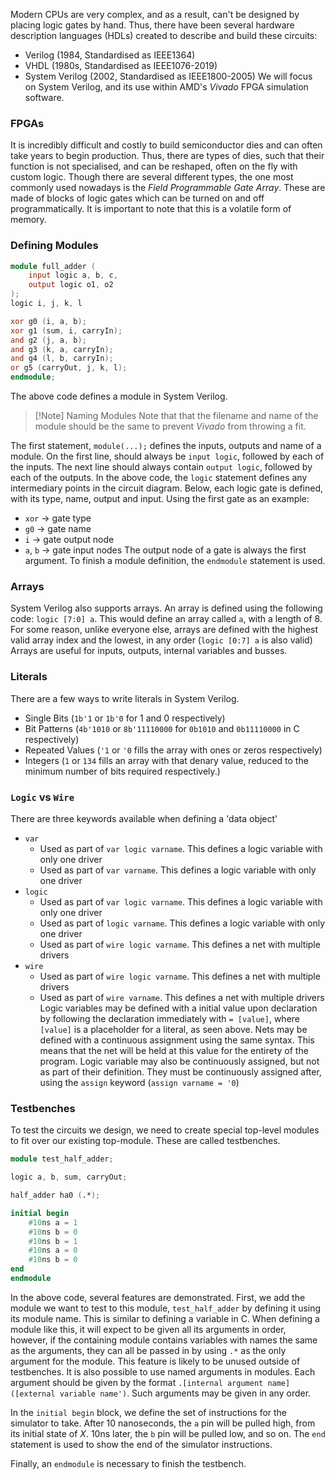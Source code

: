 Modern CPUs are very complex, and as a result, can't be designed by placing logic gates by hand. Thus, there have been several hardware description languages (HDLs) created to describe and build these circuits:
- Verilog (1984, Standardised as IEEE1364)
- VHDL (1980s, Standardised as IEEE1076-2019)
- System Verilog (2002, Standardised as IEEE1800-2005)
We will focus on System Verilog, and its use within AMD's *Vivado* FPGA simulation software.
### FPGAs
It is incredibly difficult and costly to build semiconductor dies and can often take years to begin production. Thus, there are types of dies, such that their function is not specialised, and can be reshaped, often on the fly with custom logic. Though there are several different types, the one most commonly used nowadays is the *Field Programmable Gate Array*. These are made of blocks of logic gates which can be turned on and off programmatically. It is important to note that this is a volatile form of memory.
### Defining Modules
```verilog
module full_adder (
	input logic a, b, c,
	output logic o1, o2
);
logic i, j, k, l

xor g0 (i, a, b); 
xor g1 (sum, i, carryIn); 
and g2 (j, a, b);
and g3 (k, a, carryIn); 
and g4 (l, b, carryIn); 
or g5 (carryOut, j, k, l); 
endmodule;
```
The above code defines a module in System Verilog. 
> [!Note] Naming Modules
> Note that that the filename and name of the module should be the same to prevent *Vivado* from throwing a fit.

The first statement, `module(...);` defines the inputs, outputs and name of a module. On the first line, should always be `input logic`, followed by each of the inputs. The next line should always contain `output logic`, followed by each of the outputs.
In the above code, the `logic` statement defines any intermediary points in the circuit diagram.
Below, each logic gate is defined, with its type, name, output and input. Using the first gate as an example:
- `xor` $\rightarrow$ gate type
- `g0` $\rightarrow$ gate name
- `i` $\rightarrow$ gate output node
- `a`, `b` $\rightarrow$ gate input nodes
The output node of a gate is always the first argument.
To finish a module definition, the `endmodule` statement is used.
### Arrays
System Verilog also supports arrays. An array is defined using the following code: `logic [7:0] a`. This would define an array called `a`, with a length of 8. For some reason, unlike everyone else, arrays are defined with the highest valid array index and the lowest, in any order (`logic [0:7] a` is also valid)
Arrays are useful for inputs, outputs, internal variables and busses.
### Literals
There are a few ways to write literals in System Verilog.
- Single Bits (`1b'1` or `1b'0` for 1 and 0 respectively)
- Bit Patterns (`4b'1010` or `8b'11110000` for `0b1010` and `0b11110000` in C respectively)
- Repeated Values (`'1` or `'0` fills the array with ones or zeros respectively)
- Integers (`1` or `134` fills an array with that denary value, reduced to the minimum number of bits required respectively.)
### `Logic` vs `Wire`
There are three keywords available when defining a 'data object'
- `var`
	- Used as part of `var logic varname`. This defines a logic variable with only one driver
	- Used as part of `var varname`. This defines a logic variable with only one driver
- `logic`
	- Used as part of `var logic varname`. This defines a logic variable with only one driver
	- Used as part of `logic varname`. This defines a logic variable with only one driver
	- Used as part of `wire logic varname`. This defines a net with multiple drivers
- `wire`
	- Used as part of `wire logic varname`. This defines a net with multiple drivers
	- Used as part of `wire varname`. This defines a net with multiple drivers
Logic variables may be defined with a initial value upon declaration by following the declaration immediately with `= [value]`, where `[value]` is a placeholder for a literal, as seen above.
Nets may be defined with a continuous assignment using the same syntax. This means that the net will be held at this value for the entirety of the program.
	Logic variable may also be continuously assigned, but not as part of their definition. They must be continuously assigned after, using the `assign` keyword (`assign varname = '0`)
### Testbenches
To test the circuits we design, we need to create special top-level modules to fit over our existing top-module. These are called testbenches. 
```verilog
module test_half_adder;

logic a, b, sum, carryOut;

half_adder ha0 (.*);

initial	begin
	#10ns a = 1
	#10ns b = 0
	#10ns b = 1
	#10ns a = 0
	#10ns b = 0
end
endmodule
```
In the above code, several features are demonstrated. First, we add the module we want to test to this module, `test_half_adder` by defining it using its module name. This is similar to defining a variable in C. When defining a module like this, it will expect to be given all its arguments in order, however, if the containing module contains variables with names the same as the arguments, they can all be passed in by using `.*` as the only argument for the module. This feature is likely to be unused outside of testbenches. It is also possible to use named arguments in modules. Each argument should be given by the format `.[internal argument name]([external variable name')`. Such arguments may be given in any order.

In the `initial begin` block, we  define the set of instructions for the simulator to take. After 10 nanoseconds, the `a` pin will be pulled high, from its initial state of $X$. 10ns later, the `b` pin will be pulled low, and so on. The `end` statement is used to show the end of the simulator instructions.

Finally, an `endmodule` is necessary to finish the testbench.

